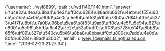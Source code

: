 {'username': u'wyl8899', 'path': u'wd1140/1140.html', 'answer': u'\u4e2a\u4eba\u8ba4\u4e3a\uff0c\u6284\u88ad\u662f\u4efb\u4f55\u60c5\u51b5\u4e0b\u90fd\u4e0d\u5e94\u5f53\u51fa\u73b0\u7684\uff0c\u5373\u4f7f\u8bfe\u7a0b\u96be\u5ea6\u8f83\u9ad8\uff0c\u4e5f\u5e94\u627e\u8001\u5e08\u5bfb\u6c42\u5e2e\u52a9\uff0c\uff08\u5728\u5141\u8bb8\u65f6\uff09\u627e\u540c\u5b66\u8ba8\u8bba\uff0c\u800c\u7edd\u4e0d\u80fd\u6284\u88ad\u3002', 'email': u'weiyl14@mails.tsinghua.edu.cn', 'time': '2016-02-23:21:27:34'}